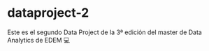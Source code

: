 # dataproject-2
Este es el segundo Data Project de la 3ª edición del master de Data Analytics de EDEM 💻

